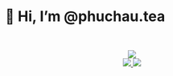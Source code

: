 <h1>👋 Hi, I’m @phuchau.tea</h1>

<br />
<p align="center">
      <img src="https://github-readme-stats.vercel.app/api/top-langs/?username=phuchautea&layout=compact&theme=github_dark&hide_border=true" /><br>
      <a href="https://github.com/phuchautea">
        <img src="https://github-readme-stats.vercel.app/api?username=phuchautea&theme=github_dark&show_icons=true&hide_border=true"/>
        <img src="https://github-readme-streak-stats.herokuapp.com/?user=phuchautea&theme=github-dark-blue&hide_border=true" />
    </a>
</p>

<!---
phuchautea/phuchautea is a ✨ special ✨ repository because its `README.md` (this file) appears on your GitHub profile.
You can click the Preview link to take a look at your changes.
--->
